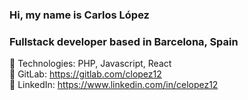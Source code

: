 ### Hi, my name is Carlos López
### Fullstack developer based in Barcelona, Spain

💼 Technologies: PHP, Javascript, React  
📎 GitLab: https://gitlab.com/clopez12  
📎 LinkedIn: https://www.linkedin.com/in/celopez12
